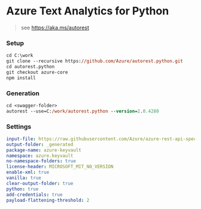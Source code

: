 # Azure Text Analytics for Python

> see https://aka.ms/autorest

### Setup
```ps
cd C:\work
git clone --recursive https://github.com/Azure/autorest.python.git
cd autorest.python
git checkout azure-core
npm install
```

### Generation
```ps
cd <swagger-folder>
autorest --use=C:/work/autorest.python --version=2.0.4280
```

### Settings
``` yaml
input-file: https://raw.githubusercontent.com/Azure/azure-rest-api-specs/master/specification/keyvault/data-plane/Microsoft.KeyVault/stable/7.0/keyvault.json
output-folder: _generated
package-name: azure-keyvault
namespace: azure.keyvault
no-namespace-folders: true
license-header: MICROSOFT_MIT_NO_VERSION
enable-xml: true
vanilla: true
clear-output-folder: true
python: true
add-credentials: true
payload-flattening-threshold: 2
```
